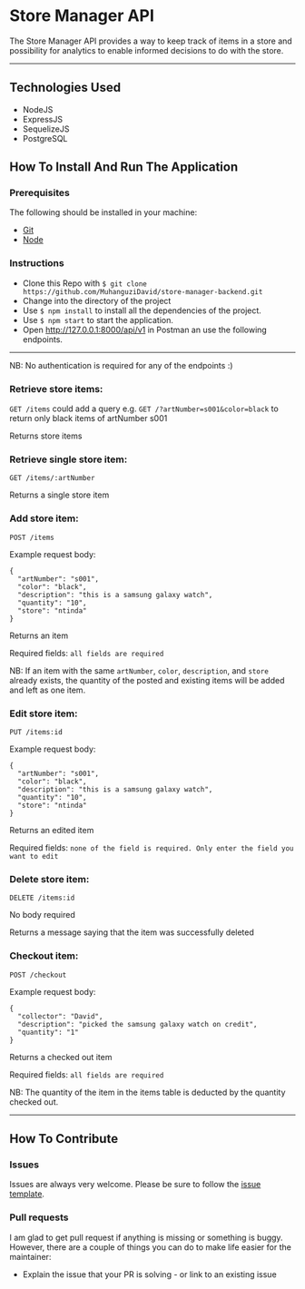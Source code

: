 # Store Manager API

The Store Manager API provides a way to keep track of items in a store and possibility for analytics to enable informed decisions to do with the store.

-----

## Technologies Used

- NodeJS
- ExpressJS
- SequelizeJS
- PostgreSQL

## How To Install And Run The Application

### Prerequisites

The following should be installed in your machine:

- [Git](https://git-scm.com/downloads)
- [Node](https://nodejs.org/en/download)

### Instructions

- Clone this Repo with `$ git clone https://github.com/MuhanguziDavid/store-manager-backend.git`
- Change into the directory of the project
- Use `$ npm install` to install all the dependencies of the project.
- Use `$ npm start` to start the application.
- Open http://127.0.0.1:8000/api/v1 in Postman an use the following endpoints.

-----

NB: No authentication is required for any of the endpoints :)

### Retrieve store items:

`GET /items` could add a query e.g. `GET /?artNumber=s001&color=black` to return only black items of artNumber s001

Returns store items

### Retrieve single store item:

`GET /items/:artNumber`

Returns a single store item

### Add store item:

`POST /items`

Example request body:

```source-json
{
  "artNumber": "s001",
  "color": "black",
  "description": "this is a samsung galaxy watch",
  "quantity": "10",
  "store": "ntinda"
}
```

Returns an item

Required fields: `all fields are required`

NB: If an item with the same `artNumber`, `color`, `description`, and `store` already exists, the quantity of the posted and existing items will be added and left as one item.

### Edit store item:

`PUT /items:id`

Example request body:

```source-json
{
  "artNumber": "s001",
  "color": "black",
  "description": "this is a samsung galaxy watch",
  "quantity": "10",
  "store": "ntinda"
}
```

Returns an edited item

Required fields: `none of the field is required. Only enter the field you want to edit`

### Delete store item:

`DELETE /items:id`

No body required

Returns a message saying that the item was successfully deleted

### Checkout item:

`POST /checkout`

Example request body:

```source-json
{
  "collector": "David",
  "description": "picked the samsung galaxy watch on credit",
  "quantity": "1"
}
```

Returns a checked out item

Required fields: `all fields are required`

NB: The quantity of the item in the items table is deducted by the quantity checked out.

-----

## How To Contribute

### Issues

Issues are always very welcome. Please be sure to follow the [issue template](https://github.com/andela/engineering-playbook/issues/new).

### Pull requests

I am glad to get pull request if anything is missing or something is buggy. However, there are a couple of things you can do to make life easier for the maintainer:

- Explain the issue that your PR is solving - or link to an existing issue
